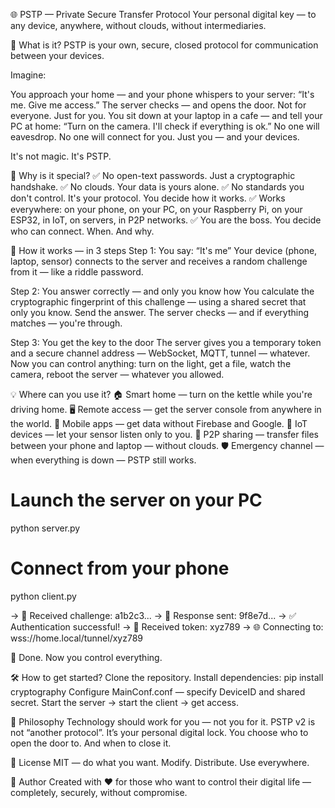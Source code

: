 ﻿🌐 PSTP — Private Secure Transfer Protocol
Your personal digital key — to any device, anywhere, without clouds, without intermediaries.

🎯 What is it?
PSTP is your own, secure, closed protocol for communication between your devices.

Imagine:

You approach your home — and your phone whispers to your server: “It's me. Give me access.”
The server checks — and opens the door. Not for everyone. Just for you.
You sit down at your laptop in a cafe — and tell your PC at home: “Turn on the camera. I'll check if everything is ok.”
No one will eavesdrop. No one will connect for you. Just you — and your devices.

It's not magic. It's PSTP.

🔐 Why is it special?
✅ No open-text passwords. Just a cryptographic handshake.
✅ No clouds. Your data is yours alone.
✅ No standards you don't control. It's your protocol. You decide how it works.
✅ Works everywhere: on your phone, on your PC, on your Raspberry Pi, on your ESP32, in IoT, on servers, in P2P networks.
✅ You are the boss. You decide who can connect. When. And why.

🚀 How it works — in 3 steps
Step 1: You say: “It's me”
Your device (phone, laptop, sensor) connects to the server and receives a random challenge from it — like a riddle password.

Step 2: You answer correctly — and only you know how
You calculate the cryptographic fingerprint of this challenge — using a shared secret that only you know. Send the answer. The server checks — and if everything matches — you're through.

Step 3: You get the key to the door
The server gives you a temporary token and a secure channel address — WebSocket, MQTT, tunnel — whatever.
Now you can control anything: turn on the light, get a file, watch the camera, reboot the server — whatever you allowed.



💡 Where can you use it?
🏠 Smart home — turn on the kettle while you're driving home.
🖥️ Remote access — get the server console from anywhere in the world.
📱 Mobile apps — get data without Firebase and Google.
📡 IoT devices — let your sensor listen only to you.
🔁 P2P sharing — transfer files between your phone and laptop — without clouds.
🛡️ Emergency channel — when everything is down — PSTP still works.

# Launch the server on your PC
python server.py

# Connect from your phone
python client.py

→ 🔑 Received challenge: a1b2c3...
→ 🤝 Response sent: 9f8e7d...
→ ✅ Authentication successful!
→ 🚪 Received token: xyz789
→ 🌐 Connecting to: wss://home.local/tunnel/xyz789

🎉 Done. Now you control everything.

🛠️ How to get started?
Clone the repository.
Install dependencies: pip install cryptography
Configure MainConf.conf — specify DeviceID and shared secret.
Start the server → start the client → get access.

🧭 Philosophy
Technology should work for you — not you for it.
PSTP v2 is not “another protocol”.
It’s your personal digital lock.
You choose who to open the door to.
And when to close it.

📜 License
MIT — do what you want. Modify. Distribute. Use everywhere.

👋 Author
Created with ❤️ for those who want to control their digital life — completely, securely, without compromise.
